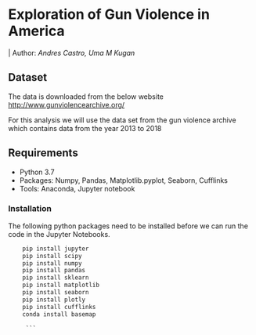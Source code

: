 # Exploration of Gun Violence in America

| Author: *Andres Castro, Uma M Kugan*

## Dataset

The data is downloaded from the below website
http://www.gunviolencearchive.org/

For this analysis we will use the data set from the gun violence archive which contains data from the year 2013 to 2018 


## Requirements

* Python 3.7
* Packages: Numpy, Pandas, Matplotlib.pyplot, Seaborn, Cufflinks
* Tools: Anaconda, Jupyter notebook

### Installation

The following python packages need to be installed before we can run the code in the Jupyter Notebooks. 

 ```python
     pip install jupyter
     pip install scipy
     pip install numpy
     pip install pandas
     pip install sklearn
     pip install matplotlib
     pip install seaborn
     pip install plotly
     pip install cufflinks
     conda install basemap
     
      ```
